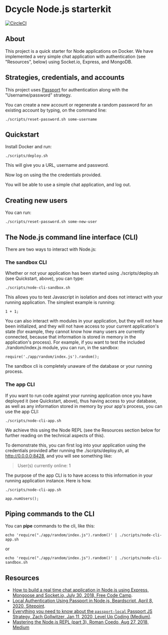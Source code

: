 Dcycle Node.js starterkit
=====

[![CircleCI](https://circleci.com/gh/dcycle/starterkit-node/tree/master.svg?style=svg)](https://circleci.com/gh/dcycle/starterkit-node/tree/master)

About
-----

This project is a quick starter for Node applications on Docker. We have implemented a very simple chat application with authentication (see "Resources", below) using Socket.io, Express, and MongoDB.

Strategies, credentials, and accounts
-----

This project uses [Passport](https://www.passportjs.org/) for authentication along with the "Username/password" strategy.

You can create a new account or regenerate a random password for an existing account by typing, on the command line:

    ./scripts/reset-password.sh some-username

Quickstart
-----

Install Docker and run:

    ./scripts/deploy.sh

This will give you a URL, username and password.

Now log on using the the credentials provided.

You will be able to use a simple chat application, and log out.

Creating new users
-----

You can run:

    ./scripts/reset-password.sh some-new-user

The Node.js command line interface (CLI)
-----

There are two ways to interact with Node.js:

### The sandbox CLI

Whether or not your application has been started using ./scripts/deploy.sh (see Quickstart, above), you can type:

    ./scripts/node-cli-sandbox.sh

This allows you to test Javascript in isolation and does not interact with your running application. The simplest example is running:

    1 + 1;

You can also interact with modules in your application, but they will not have been initialized, and they will not have access to your current application's state (for example, they cannot know how many users are currently connected, because that information is stored in memory in the application's process). For example, if you want to test the included ./random/index.js module, you can run, in the sandbox:

    require('./app/random/index.js').random();

The sandbox cli is completely unaware of the database or your running process.

### The app CLI

If you want to run code against your running application once you have deployed it (see Quickstart, above), thus having access to your database, as well as any information stored in memory by your app's process, you can use the app CLI:

    ./scripts/node-cli-app.sh

We achieve this using the Node REPL (see the Resources section below for further reading on the technical aspects of this).

To demonstrate this, you can first log into your application using the credentials provided after running the ./scripts/deploy.sh, at http://0.0.0.0:8428, and you will see something like:

> User(s) currently online: 1

The purpose of the app CLI is to have access to this information in your running application instance. Here is how.

    ./scripts/node-cli-app.sh

    app.numUsers();

## Piping commands to the CLI

You can **pipe** commands to the cli, like this:

    echo 'require("./app/random/index.js").random()' | ./scripts/node-cli-app.sh

or

    echo 'require("./app/random/index.js").random()' | ./scripts/node-cli-sandbox.sh

Resources
-----

* [How to build a real time chat application in Node.js using Express, Mongoose and Socket.io, July 30, 2018, Free Code Camp](https://www.freecodecamp.org/news/simple-chat-application-in-node-js-using-express-mongoose-and-socket-io-ee62d94f5804/).
* [Local Authentication Using Passport in Node.js, Beardscript, April 8, 2020, Sitepoint](https://www.sitepoint.com/local-authentication-using-passport-node-js/).
* [Everything you need to know about the `passport-local` Passport JS Strategy, Zach Gollwitzer, Jan 11, 2020, Level Up Coding (Medium)](https://levelup.gitconnected.com/everything-you-need-to-know-about-the-passport-local-passport-js-strategy-633bbab6195).
* [Mastering the Node.js REPL (part 3), Roman Coedo, Aug 27, 2018, Medium](https://medium.com/trabe/mastering-the-node-js-repl-part-3-c0374be0d1bf)
